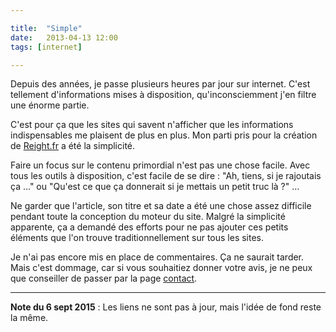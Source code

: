 ```yaml
---

title:  "Simple"
date:   2013-04-13 12:00
tags: [internet]

---
```


Depuis des années, je passe plusieurs heures par jour sur internet. C'est tellement d'informations mises à disposition, qu'inconsciemment j'en filtre une énorme partie.

C'est pour ça que les sites qui savent n'afficher que les informations indispensables me plaisent de plus en plus. Mon parti pris pour la création de [Reight.fr](http://reight.fr) a été la simplicité. 

Faire un focus sur le contenu primordial n'est pas une chose facile. Avec tous les outils à disposition, c'est facile de se dire : "Ah, tiens, si je rajoutais ça …" ou "Qu'est ce que ça donnerait si je mettais un petit truc là ?" … 

Ne garder que l'article, son titre et sa date a été une chose assez difficile pendant toute la conception du moteur du site. Malgré la simplicité apparente, ça a demandé des efforts pour ne pas ajouter ces petits éléments que l'on trouve traditionnellement sur tous les sites.

Je n'ai pas encore mis en place de commentaires. Ça ne saurait tarder. Mais c'est dommage, car si vous souhaitiez donner votre avis, je ne peux que conseiller de passer par la page [contact](http://reight.fr/contact).

___

**Note du 6 sept 2015** : Les liens ne sont pas à jour, mais l'idée de fond reste la même.